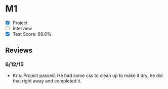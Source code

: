 # M1

- [x] Project 
- [ ] Interview
- [x] Test Score: 89.8%

## Reviews

### 6/12/15
- Kris: Project passed. He had some css to clean up to make it dry, he did that right away and completed it.
